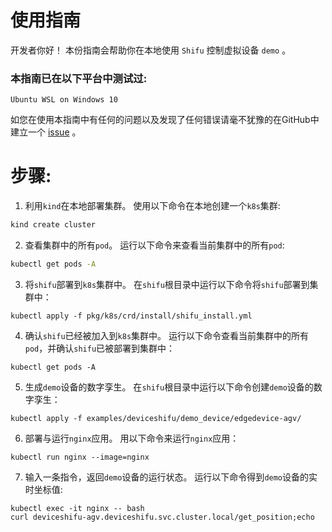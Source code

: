 # 使用指南

开发者你好！ 本份指南会帮助你在本地使用 `Shifu` 控制虚拟设备 `demo` 。

### 本指南已在以下平台中测试过:
```
Ubuntu WSL on Windows 10
```

如您在使用本指南中有任何的问题以及发现了任何错误请毫不犹豫的在GitHub中建立一个 [issue](https://github.com/Edgenesis/shifu/issues) 。

# 步骤:
1. 利用`kind`在本地部署集群。
使用以下命令在本地创建一个`k8s`集群:
```sh
kind create cluster
```

2. 查看集群中的所有`pod`。
运行以下命令来查看当前集群中的所有`pod`:
```sh
kubectl get pods -A
```

3. 将`shifu`部署到`k8s`集群中。
在`shifu`根目录中运行以下命令将`shifu`部署到集群中：
```shell
kubectl apply -f pkg/k8s/crd/install/shifu_install.yml
```

4. 确认`shifu`已经被加入到`k8s`集群中。
运行以下命令查看当前集群中的所有`pod`，并确认`shifu`已被部署到集群中：
```shell
kubectl get pods -A
```

5. 生成`demo`设备的数字孪生。
在`shifu`根目录中运行以下命令创建`demo`设备的数字孪生：
```shell
kubectl apply -f examples/deviceshifu/demo_device/edgedevice-agv/
```

6. 部署与运行`nginx`应用。
用以下命令来运行`nginx`应用：
```shell
kubectl run nginx --image=nginx
```

7. 输入一条指令，返回`demo`设备的运行状态。
运行以下命令得到`demo`设备的实时坐标值:
```shell
kubectl exec -it nginx -- bash
curl deviceshifu-agv.deviceshifu.svc.cluster.local/get_position;echo
```